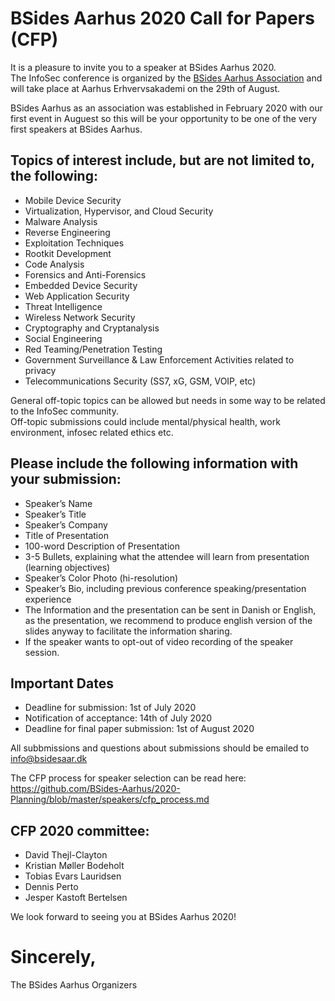 # BSides Aarhus 2020 Call for Papers (CFP)

It is a pleasure to invite you to a speaker at BSides Aarhus 2020.  
The InfoSec conference is organized by the [BSides Aarhus Association](https://bsidesaar.dk) and will take place at Aarhus Erhvervsakademi on the 29th of August.

BSides Aarhus as an association was established in February 2020 with our first event in Auguest so this will be your opportunity to be one of the very first speakers at BSides Aarhus.

## Topics of interest include, but are not limited to, the following:
* Mobile Device Security
* Virtualization, Hypervisor, and Cloud Security
* Malware Analysis
* Reverse Engineering
* Exploitation Techniques
* Rootkit Development
* Code Analysis
* Forensics and Anti-Forensics
* Embedded Device Security
* Web Application Security
* Threat Intelligence
* Wireless Network Security
* Cryptography and Cryptanalysis
* Social Engineering
* Red Teaming/Penetration Testing
* Government Surveillance & Law Enforcement Activities related to privacy
* Telecommunications Security (SS7, xG, GSM, VOIP, etc)  

General off-topic topics can be allowed but needs in some way to be related to the InfoSec community.  
Off-topic submissions could include mental/physical health, work environment, infosec related ethics etc.

## Please include the following information with your submission:
* Speaker’s Name
* Speaker’s Title
* Speaker’s Company
* Title of Presentation
* 100-word Description of Presentation
* 3-5 Bullets, explaining what the attendee will learn from presentation (learning objectives)
* Speaker’s Color Photo (hi-resolution)
* Speaker’s Bio, including previous conference speaking/presentation experience
* The Information and the presentation can be sent in Danish or English, as the presentation, we recommend to produce english version of the slides anyway to facilitate the information sharing.
* If the speaker wants to opt-out of video recording of the speaker session.

## Important Dates
* Deadline for submission: 1st of July 2020
* Notification of acceptance: 14th of July 2020
* Deadline for final paper submission: 1st of August 2020

All subbmissions and questions about submissions should be emailed to [info@bsidesaar.dk](mailto:info@bsidesaar.dk)

The CFP process for speaker selection can be read here:  
https://github.com/BSides-Aarhus/2020-Planning/blob/master/speakers/cfp_process.md

## CFP 2020 committee:
* David Thejl-Clayton
* Kristian Møller Bodeholt
* Tobias Evars Lauridsen
* Dennis Perto
* Jesper Kastoft Bertelsen

We look forward to seeing you at BSides Aarhus 2020!

# Sincerely,
The BSides Aarhus Organizers
